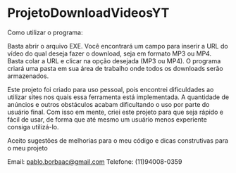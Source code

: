 # ProjetoDownloadVideosYT
Como utilizar o programa:

Basta abrir o arquivo EXE. Você encontrará um campo para inserir a URL do vídeo do qual deseja fazer o download, seja em formato MP3 ou MP4. Basta colar a URL e clicar na opção desejada (MP3 ou MP4). O programa criará uma pasta em sua área de trabalho onde todos os downloads serão armazenados.

Este projeto foi criado para uso pessoal, pois encontrei dificuldades ao utilizar sites nos quais essa ferramenta está implementada. A quantidade de anúncios e outros obstáculos acabam dificultando o uso por parte do usuário final. Com isso em mente, criei este projeto para que seja rápido e fácil de usar, de forma que até mesmo um usuário menos experiente consiga utilizá-lo.

Aceito sugestões de melhorias para o meu código e dicas construtivas para o meu projeto

Email: pablo.borbaac@gmail.com 
Telefone: (11)94008-0359
